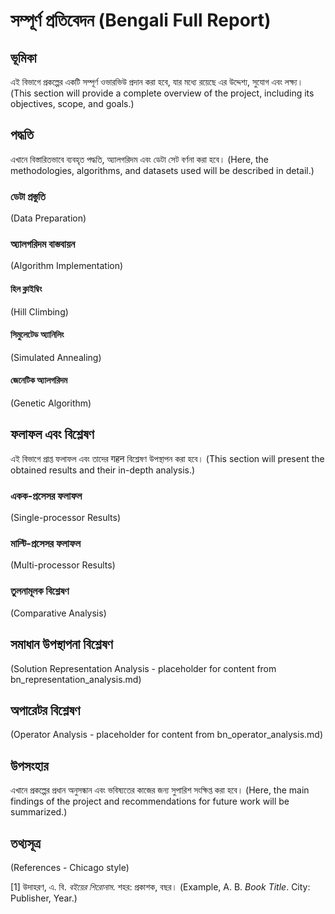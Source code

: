 # সম্পূর্ণ প্রতিবেদন (Bengali Full Report)

## ভূমিকা

এই বিভাগে প্রকল্পের একটি সম্পূর্ণ ওভারভিউ প্রদান করা হবে, যার মধ্যে রয়েছে এর উদ্দেশ্য, সুযোগ এবং লক্ষ্য। (This section will provide a complete overview of the project, including its objectives, scope, and goals.)

## পদ্ধতি

এখানে বিস্তারিতভাবে ব্যবহৃত পদ্ধতি, অ্যালগরিদম এবং ডেটা সেট বর্ণনা করা হবে। (Here, the methodologies, algorithms, and datasets used will be described in detail.)

### ডেটা প্রস্তুতি

(Data Preparation)

### অ্যালগরিদম বাস্তবায়ন

(Algorithm Implementation)

#### হিল ক্লাইম্বিং

(Hill Climbing)

#### সিমুলেটেড অ্যানিলিং

(Simulated Annealing)

#### জেনেটিক অ্যালগরিদম

(Genetic Algorithm)

## ফলাফল এবং বিশ্লেষণ

এই বিভাগে প্রাপ্ত ফলাফল এবং তাদের गहन বিশ্লেষণ উপস্থাপন করা হবে। (This section will present the obtained results and their in-depth analysis.)

### একক-প্রসেসর ফলাফল

(Single-processor Results)

### মাল্টি-প্রসেসর ফলাফল

(Multi-processor Results)

### তুলনামূলক বিশ্লেষণ

(Comparative Analysis)

## সমাধান উপস্থাপনা বিশ্লেষণ

(Solution Representation Analysis - placeholder for content from bn_representation_analysis.md)

## অপারেটর বিশ্লেষণ

(Operator Analysis - placeholder for content from bn_operator_analysis.md)

## উপসংহার

এখানে প্রকল্পের প্রধান অনুসন্ধান এবং ভবিষ্যতের কাজের জন্য সুপারিশ সংক্ষিপ্ত করা হবে। (Here, the main findings of the project and recommendations for future work will be summarized.)

## তথ্যসূত্র

(References - Chicago style)

[1] উদাহরণ, এ. বি. *বইয়ের শিরোনাম*. শহর: প্রকাশক, বছর। (Example, A. B. *Book Title*. City: Publisher, Year.)

